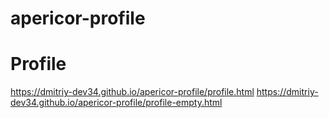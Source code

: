 # apericor-profile

# Profile
https://dmitriy-dev34.github.io/apericor-profile/profile.html
https://dmitriy-dev34.github.io/apericor-profile/profile-empty.html
